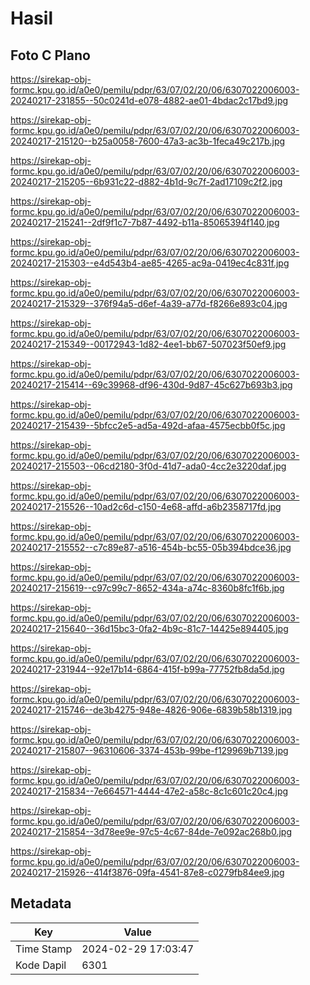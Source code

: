 # Hasil

## Foto C Plano

https://sirekap-obj-formc.kpu.go.id/a0e0/pemilu/pdpr/63/07/02/20/06/6307022006003-20240217-231855--50c0241d-e078-4882-ae01-4bdac2c17bd9.jpg

https://sirekap-obj-formc.kpu.go.id/a0e0/pemilu/pdpr/63/07/02/20/06/6307022006003-20240217-215120--b25a0058-7600-47a3-ac3b-1feca49c217b.jpg

https://sirekap-obj-formc.kpu.go.id/a0e0/pemilu/pdpr/63/07/02/20/06/6307022006003-20240217-215205--6b931c22-d882-4b1d-9c7f-2ad17109c2f2.jpg

https://sirekap-obj-formc.kpu.go.id/a0e0/pemilu/pdpr/63/07/02/20/06/6307022006003-20240217-215241--2df9f1c7-7b87-4492-b11a-85065394f140.jpg

https://sirekap-obj-formc.kpu.go.id/a0e0/pemilu/pdpr/63/07/02/20/06/6307022006003-20240217-215303--e4d543b4-ae85-4265-ac9a-0419ec4c831f.jpg

https://sirekap-obj-formc.kpu.go.id/a0e0/pemilu/pdpr/63/07/02/20/06/6307022006003-20240217-215329--376f94a5-d6ef-4a39-a77d-f8266e893c04.jpg

https://sirekap-obj-formc.kpu.go.id/a0e0/pemilu/pdpr/63/07/02/20/06/6307022006003-20240217-215349--00172943-1d82-4ee1-bb67-507023f50ef9.jpg

https://sirekap-obj-formc.kpu.go.id/a0e0/pemilu/pdpr/63/07/02/20/06/6307022006003-20240217-215414--69c39968-df96-430d-9d87-45c627b693b3.jpg

https://sirekap-obj-formc.kpu.go.id/a0e0/pemilu/pdpr/63/07/02/20/06/6307022006003-20240217-215439--5bfcc2e5-ad5a-492d-afaa-4575ecbb0f5c.jpg

https://sirekap-obj-formc.kpu.go.id/a0e0/pemilu/pdpr/63/07/02/20/06/6307022006003-20240217-215503--06cd2180-3f0d-41d7-ada0-4cc2e3220daf.jpg

https://sirekap-obj-formc.kpu.go.id/a0e0/pemilu/pdpr/63/07/02/20/06/6307022006003-20240217-215526--10ad2c6d-c150-4e68-affd-a6b2358717fd.jpg

https://sirekap-obj-formc.kpu.go.id/a0e0/pemilu/pdpr/63/07/02/20/06/6307022006003-20240217-215552--c7c89e87-a516-454b-bc55-05b394bdce36.jpg

https://sirekap-obj-formc.kpu.go.id/a0e0/pemilu/pdpr/63/07/02/20/06/6307022006003-20240217-215619--c97c99c7-8652-434a-a74c-8360b8fc1f6b.jpg

https://sirekap-obj-formc.kpu.go.id/a0e0/pemilu/pdpr/63/07/02/20/06/6307022006003-20240217-215640--36d15bc3-0fa2-4b9c-81c7-14425e894405.jpg

https://sirekap-obj-formc.kpu.go.id/a0e0/pemilu/pdpr/63/07/02/20/06/6307022006003-20240217-231944--92e17b14-6864-415f-b99a-77752fb8da5d.jpg

https://sirekap-obj-formc.kpu.go.id/a0e0/pemilu/pdpr/63/07/02/20/06/6307022006003-20240217-215746--de3b4275-948e-4826-906e-6839b58b1319.jpg

https://sirekap-obj-formc.kpu.go.id/a0e0/pemilu/pdpr/63/07/02/20/06/6307022006003-20240217-215807--96310606-3374-453b-99be-f129969b7139.jpg

https://sirekap-obj-formc.kpu.go.id/a0e0/pemilu/pdpr/63/07/02/20/06/6307022006003-20240217-215834--7e664571-4444-47e2-a58c-8c1c601c20c4.jpg

https://sirekap-obj-formc.kpu.go.id/a0e0/pemilu/pdpr/63/07/02/20/06/6307022006003-20240217-215854--3d78ee9e-97c5-4c67-84de-7e092ac268b0.jpg

https://sirekap-obj-formc.kpu.go.id/a0e0/pemilu/pdpr/63/07/02/20/06/6307022006003-20240217-215926--414f3876-09fa-4541-87e8-c0279fb84ee9.jpg


## Metadata

| Key        | Value               |
| ---------- | ------------------- |
| Time Stamp | 2024-02-29 17:03:47 |
| Kode Dapil | 6301                |



